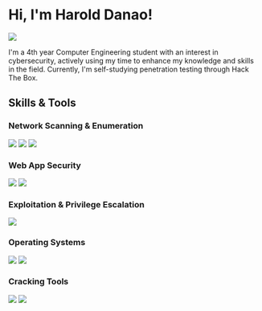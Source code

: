# Hi, I'm Harold Danao!
<a href="https://www.linkedin.com/in/harold-danao-715485361/">
  <img src="https://img.shields.io/badge/-LinkedIn-0072b1?&style=for-the-badge&logo=linkedin&logoColor=white" />
</a>

I'm a 4th year Computer Engineering student with an interest in cybersecurity, actively using my time to enhance my knowledge and skills in the field. Currently, I'm self-studying penetration testing through Hack The Box.

## Skills & Tools

### Network Scanning & Enumeration
<div>
  <img src="https://img.shields.io/badge/-Nmap-005F87?&style=for-the-badge&logo=nmap&logoColor=white" />
  <img src="https://img.shields.io/badge/-OpenVAS-3E8E41?&style=for-the-badge&logo=OpenVAS&logoColor=white" />
  <img src="https://img.shields.io/badge/-Wireshark-1679A7?&style=for-the-badge&logo=Wireshark&logoColor=white" />
</div>

### Web App Security
<div>
  <img src="https://img.shields.io/badge/-OWASP-000000?&style=for-the-badge&logo=OWASP&logoColor=white" />
  <img src="https://img.shields.io/badge/-Burp_Suite-FF7139?&style=for-the-badge&logo=PortSwigger&logoColor=white" />
</div>

### Exploitation & Privilege Escalation
<div>
  <img src="https://img.shields.io/badge/-Metasploit_Framework-000000?&style=for-the-badge&logo=Metasploit&logoColor=white" />
</div>

### Operating Systems
<div>
  <img src="https://img.shields.io/badge/-Parrot_OS-1dd05d?&style=for-the-badge&logo=linux&logoColor=white" />
  <img src="https://img.shields.io/badge/-Windows-0078D6?&style=for-the-badge&logo=windows&logoColor=white" />
</div>

### Cracking Tools
<div>
  <img src="https://img.shields.io/badge/-John_the_Ripper-8B0000?&style=for-the-badge&logoColor=white" />
  <img src="https://img.shields.io/badge/-Hashcat-1A1A1A?&style=for-the-badge&logoColor=white" />
</div>
